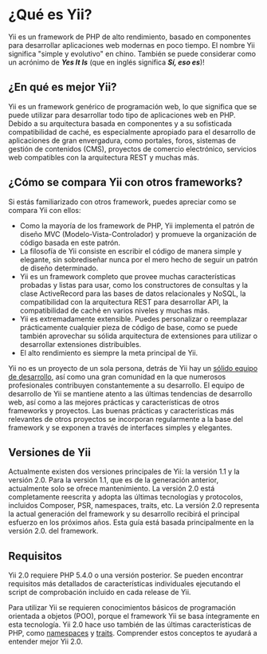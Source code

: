 ¿Qué es Yii?
============

Yii es un framework de PHP de alto rendimiento, basado en componentes para desarrollar aplicaciones web
modernas en poco tiempo. El nombre Yii significa "simple y evolutivo" en chino. También se puede considerar como un acrónimo
de _**Yes It Is**_ (que en inglés significa _**Sí, eso es**_)!


¿En qué es mejor Yii?
-----------------------

Yii es un framework genérico de programación web, lo que significa que se puede utilizar para desarrollar todo tipo de aplicaciones web en PHP.
Debido a su arquitectura basada en componentes y a su sofisticada compatibilidad de caché, es especialmente apropiado para el desarrollo
de aplicaciones de gran envergadura, como portales, foros, sistemas de gestión de contenidos (CMS), proyectos de comercio electrónico,
servicios web compatibles con la arquitectura REST y muchas más.

¿Cómo se compara Yii con otros frameworks?
--------------------------------------

Si estás familiarizado con otros framework, puedes apreciar como se compara Yii con ellos:

- Como la mayoría de los framework de PHP, Yii implementa el patrón de diseño MVC (Modelo-Vista-Controlador) y promueve la organización de código basada en este patrón.
- La filosofía de Yii consiste en escribir el código de manera simple y elegante, sin sobrediseñar nunca por el mero hecho de seguir un patrón de diseño determinado.
- Yii es un framework completo que provee muchas características probadas y listas para usar, como los constructores de consultas y la clase ActiveRecord para las bases de datos relacionales y NoSQL, la compatibilidad con la arquitectura REST para desarrollar API, la compatibilidad de caché en varios niveles y muchas más.
- Yii es extremadamente extensible. Puedes personalizar o reemplazar prácticamente cualquier pieza de código de base, como se puede también aprovechar su sólida arquitectura de extensiones para utilizar o desarrollar extensiones distribuibles.
- El alto rendimiento es siempre la meta principal de Yii.

Yii no es un proyecto de un sola persona, detrás de Yii hay un [sólido equipo de desarrollo][], así como una gran comunidad en la que numerosos profesionales contribuyen constantemente a su desarrollo.
El equipo de desarrollo de Yii se mantiene atento a las últimas tendencias de desarrollo web, así como a las mejores prácticas y características de otros frameworks y proyectos.
Las buenas prácticas y características más relevantes de otros proyectos se incorporan regularmente a la base del framework y se exponen a través de interfaces simples y elegantes.

[sólido equipo de desarrollo]: http://www.yiiframework.com/about/

Versiones de Yii
----------------

Actualmente existen dos versiones principales de Yii: la versión 1.1 y la versión 2.0. Para la versión 1.1, que es de la generación anterior, actualmente solo se ofrece mantenimiento.
La versión 2.0 está completamente reescrita y adopta las últimas tecnologías y protocolos, incluidos Composer, PSR, namespaces, traits, etc.
La versión 2.0 representa la actual generación del framework y su desarrollo recibirá el principal esfuerzo en los próximos años.
Esta guía está basada principalmente en la versión 2.0. del framework.


Requisitos
-----------

Yii 2.0 requiere PHP 5.4.0 o una versión posterior. Se pueden encontrar requisitos más detallados de características individuales
ejecutando el script de comprobación incluido en cada release de Yii.

Para utilizar Yii se requieren conocimientos básicos de programación orientada a objetos (POO), porque el framework Yii se basa íntegramente en esta tecnología.
Yii 2.0 hace uso también de las últimas características de PHP, como [namespaces](http://www.php.net/manual/es/language.namespaces.php)
y [traits](http://www.php.net/manual/es/language.oop5.traits.php). Comprender estos conceptos te ayudará a entender mejor Yii 2.0.

